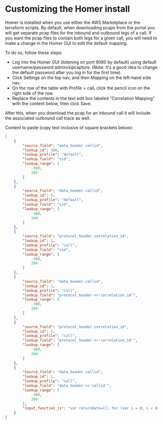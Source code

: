 # Customizing the Homer install

Homer is installed when you use either the AWS Marketplace or the terraform scripts.  By default, when downloading pcaps from the portal you will get separate pcap files for the inbound and outbound legs of a call.  If you want the pcap files to contain both legs for a given call, you will need to make a change in the Homer GUI to edit the default mapping.  

To do so, follow these steps:

* Log into the Homer GUI (listening on port 9080 by default) using default username/password admin/sipcapture. (Note: it's a good idea to change the default password after you log in for the first time).
* Click Settings on the top nav, and then Mapping on the left-hand side nav.
* On the row of the table with Profile = call, click the pencil icon on the right side of the row.
* Replace the contents in the text edit box labeled "Correlation Mapping" with the content below, then click Save.

After this, when you download the pcap for an inbound call it will include the associated outbound call trace as well.

Content to paste (copy text inclusive of square brackets below):

```json
[
    {
        "source_field": "data_header.callid",
        "lookup_id": 100,
        "lookup_profile": "default",
        "lookup_field": "sid",
        "lookup_range": [
            -300,
            200
        ]
    },
    {
        "source_field": "data_header.callid",
        "lookup_id": 5,
        "lookup_profile": "default",
        "lookup_field": "sid",
        "lookup_range": [
            -300,
            200
        ]
    },
    {
        "source_field": "protocol_header.correlation_id",
        "lookup_id": 1,
        "lookup_profile": "call",
        "lookup_field": "sid",
        "lookup_range": [
            -300,
            200
        ]
    },
    {
        "source_field": "data_header.callid",
        "lookup_id": 1,
        "lookup_profile": "call",
        "lookup_field": "protocol_header->>'correlation_id'",
        "lookup_range": [
            -300,
            200
        ]
    },
    {
        "source_field": "protocol_header.correlation_id",
        "lookup_id": 1,
        "lookup_profile": "call",
        "lookup_field": "protocol_header->>'correlation_id'",
        "lookup_range": [
            -300,
            200
        ]
    },
    {
        "source_field": "data_header.callid",
        "lookup_id": 1,
        "lookup_profile": "call",
        "lookup_field": "data_header->>'callid'",
        "lookup_range": [
            -300,
            200
        ],
        "input_function_js": "var returnData=[]; for (var i = 0; i < data.length; i++) { returnData.push(data[i]+'_b2b-1'); }; returnData;"
    }
]
```